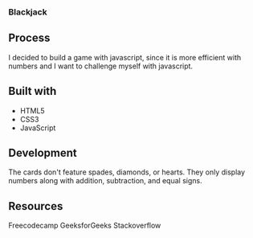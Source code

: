 ### Blackjack 

## Process
I decided to build a game with javascript, since it is more efficient with numbers and I want to challenge myself with javascript.

## Built with
- HTML5
- CSS3
- JavaScript

## Development
The cards don't feature spades, diamonds, or hearts. They only display numbers along with addition, subtraction, and equal signs.


## Resources
Freecodecamp
GeeksforGeeks
Stackoverflow

